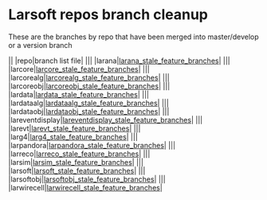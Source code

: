 Larsoft repos branch cleanup
==============================================================

These are the branches by repo that have been merged into master/develop or a version branch

||
|repo|branch list file|
|||
|larana|[larana\_stale\_feature\_branches](Larana_stale_feature_branches)|
|||
|larcore|[larcore\_stale\_feature\_branches](Larcore_stale_feature_branches)|
|||
|larcorealg|[larcorealg\_stale\_feature\_branches](Larcorealg_stale_feature_branches)|
|||
|larcoreobj|[larcoreobj\_stale\_feature\_branches](Larcoreobj_stale_feature_branches)|
|||
|lardata|[lardata\_stale\_feature\_branches](Lardata_stale_feature_branches)|
|||
|lardataalg|[lardataalg\_stale\_feature\_branches](Lardataalg_stale_feature_branches)|
|||
|lardataobj|[lardataobj\_stale\_feature\_branches](Lardataobj_stale_feature_branches)|
|||
|lareventdisplay|[lareventdisplay\_stale\_feature\_branches](Lareventdisplay_stale_feature_branches)|
|||
|larevt|[larevt\_stale\_feature\_branches](Larevt_stale_feature_branches)|
|||
|larg4|[larg4\_stale\_feature\_branches](Larg4_stale_feature_branches)|
|||
|larpandora|[larpandora\_stale\_feature\_branches](Larpandora_stale_feature_branches)|
|||
|larreco|[larreco\_stale\_feature\_branches](Larreco_stale_feature_branches)|
|||
|larsim|[larsim\_stale\_feature\_branches](Larsim_stale_feature_branches)|
|||
|larsoft|[larsoft\_stale\_feature\_branches](Larsoft_stale_feature_branches)|
|||
|larsoftobj|[larsoftobj\_stale\_feature\_branches](Larsoftobj_stale_feature_branches)|
|||
|larwirecell|[larwirecell\_stale\_feature\_branches](Larwirecell_stale_feature_branches)|

